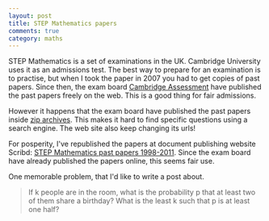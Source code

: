 ```yaml
---
layout: post
title: STEP Mathematics papers
comments: true
category: maths
---
```


STEP Mathematics is a set of examinations in the UK. Cambridge University uses it as an admissions test. The best way to prepare for an examination is to practise, but when I took the paper in 2007 you had to get copies of past papers. Since then, the exam board [Cambridge Assessment](http://www.admissionstests.cambridgeassessment.org.uk/adt/step) have published the past papers freely on the web. This is a good thing for fair admissions. 

However it happens that the exam board have published the past papers inside [zip archives](http://www.admissionstests.cambridgeassessment.org.uk/adt/step/Test+Preparation). This makes it hard to find specific questions using a search engine. The web site also keep changing its urls!

For posperity, I've republished the papers at document publishing website Scribd: [STEP Mathematics past papers 1998-2011](http://www.scribd.com/hmphry/documents). Since the exam board have already published the papers online, this seems fair use.

One memorable problem, that I'd like to write a post about.

> If k people are in the room, what is the probability p that at least two of them share a birthday? What is the least k such that p is at least one half?

